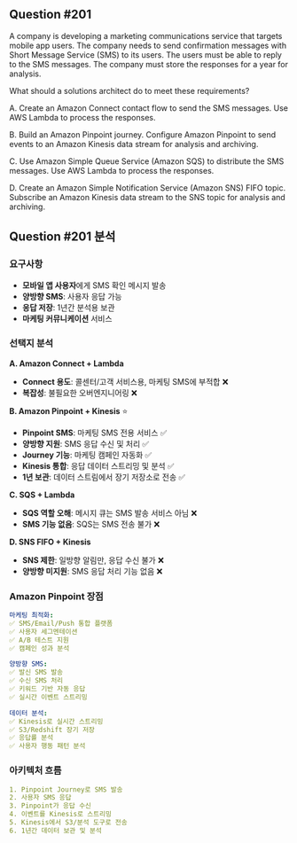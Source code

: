 ## Question #201
A company is developing a marketing communications service that targets mobile app users. 
The company needs to send confirmation messages with Short Message Service (SMS) to its users. 
The users must be able to reply to the SMS messages. 
The company must store the responses for a year for analysis.

What should a solutions architect do to meet these requirements?

A. Create an Amazon Connect contact flow to send the SMS messages. Use AWS Lambda to process the responses.

B. Build an Amazon Pinpoint journey. Configure Amazon Pinpoint to send events to an Amazon Kinesis data stream for analysis and archiving.

C. Use Amazon Simple Queue Service (Amazon SQS) to distribute the SMS messages. Use AWS Lambda to process the responses.

D. Create an Amazon Simple Notification Service (Amazon SNS) FIFO topic. Subscribe an Amazon Kinesis data stream to the SNS topic for analysis and archiving.

## Question #201 분석

### 요구사항
- **모바일 앱 사용자**에게 SMS 확인 메시지 발송
- **양방향 SMS**: 사용자 응답 가능
- **응답 저장**: 1년간 분석용 보관
- **마케팅 커뮤니케이션** 서비스

### 선택지 분석

**A. Amazon Connect + Lambda**
- **Connect 용도**: 콜센터/고객 서비스용, 마케팅 SMS에 부적합 ❌
- **복잡성**: 불필요한 오버엔지니어링 ❌

**B. Amazon Pinpoint + Kinesis** ⭐
- **Pinpoint SMS**: 마케팅 SMS 전용 서비스 ✅
- **양방향 지원**: SMS 응답 수신 및 처리 ✅
- **Journey 기능**: 마케팅 캠페인 자동화 ✅
- **Kinesis 통합**: 응답 데이터 스트리밍 및 분석 ✅
- **1년 보관**: 데이터 스트림에서 장기 저장소로 전송 ✅

**C. SQS + Lambda**
- **SQS 역할 오해**: 메시지 큐는 SMS 발송 서비스 아님 ❌
- **SMS 기능 없음**: SQS는 SMS 전송 불가 ❌

**D. SNS FIFO + Kinesis**
- **SNS 제한**: 일방향 알림만, 응답 수신 불가 ❌
- **양방향 미지원**: SMS 응답 처리 기능 없음 ❌

### Amazon Pinpoint 장점

```yaml
마케팅 최적화:
✅ SMS/Email/Push 통합 플랫폼
✅ 사용자 세그멘테이션
✅ A/B 테스트 지원
✅ 캠페인 성과 분석

양방향 SMS:
✅ 발신 SMS 발송
✅ 수신 SMS 처리
✅ 키워드 기반 자동 응답
✅ 실시간 이벤트 스트리밍

데이터 분석:
✅ Kinesis로 실시간 스트리밍
✅ S3/Redshift 장기 저장
✅ 응답률 분석
✅ 사용자 행동 패턴 분석
```

### 아키텍처 흐름

```yaml
1. Pinpoint Journey로 SMS 발송
2. 사용자 SMS 응답
3. Pinpoint가 응답 수신
4. 이벤트를 Kinesis로 스트리밍
5. Kinesis에서 S3/분석 도구로 전송
6. 1년간 데이터 보관 및 분석
```
